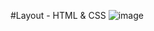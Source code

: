#Layout - HTML & CSS
![image](https://user-images.githubusercontent.com/62224609/133002863-55ca0900-9753-469e-925f-f7962109d562.png)
